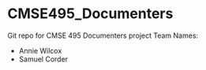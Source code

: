 # CMSE495_Documenters
Git repo for CMSE 495 Documenters project
Team Names:
- Annie Wilcox
- Samuel Corder
